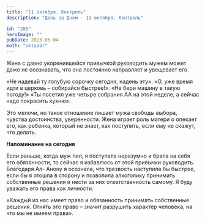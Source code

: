 ```yaml
---
title: "11 октября. Контроль"
description: "День за Днем - 11 октября. Контроль"

id: "285"
heroImage: ""
pubDate: 2023-05-04
moth: "oktyabr"
---
```


Жена с давно укоренившейся привычкой руководить мужем может даже не
осознавать, что она постоянно направляет и увещевает его.

«Не надевай ту голубую сорочку сегодня, надень эту». «О, уже время идти в
церковь – собирайся быстрее!». «Не бери машину в такую погоду!» «Ты посетил
уже четыре собрания АА на этой неделе, а сейчас надо покрасить кухню».

Это мелочи, но такое отношение лишает мужа свободы выбора, чувства
достоинства, уверенности. Жена играет роль матери о опекает его, как ребенка,
который не знает, как поступить, если ему не скажут, что делать.

**Напоминание на сегодня**

Если раньше, когда муж пил, я поступала неразумно и брала на себя его
обязанности, то сейчас я избавлюсь от этой привычки руководить. Благодаря Ал-
Анону я осознала, что трезвость наступила бы быстрее, если бы я отошла в
сторону и позволила алкоголику принимать собственные решения и нести за них
ответственность самому. Я буду уважать его права как личности.

«Каждый из нас имеет право и обязанность принимать собственные решения. Отнять
это право – значит разрушить характер человека, на что мы не имеем права».
